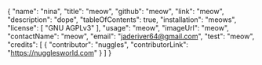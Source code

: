 {
  "name": "nina",
  "title": "meow",
  "github": "meow",
  "link": "meow",
  "description": "dope",
  "tableOfContents": true,
  "installation": "meows",
  "license": [
    "GNU AGPLv3"
  ],
  "usage": "meow",
  "imageUrl": "meow",
  "contactName": "meow",
  "email": "jaderiver64@gmail.com",
  "test": "meow",
  "credits": [
    {
      "contributor": "nuggles",
      "contributorLink": "https://nugglesworld.com"
    }
  ]
}